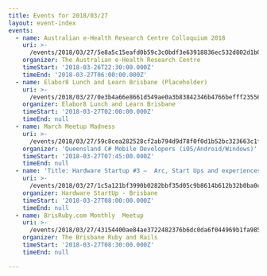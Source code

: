```yaml
---
title: Events for 2018/03/27
layout: event-index
events:
  - name: Australian e-Health Research Centre Colloquium 2018
    uri: >-
      /events/2018/03/27/5e8a5c15eafd0b59c3c0bdf3e63918836ec532d802d1b0404041d6459a7c2fb1
    organizer: The Australian e-Health Research Centre
    timeStart: '2018-03-26T22:30:00.000Z'
    timeEnd: '2018-03-27T06:00:00.000Z'
  - name: Elabor8 Lunch and Learn Brisbane (Placeholder)
    uri: >-
      /events/2018/03/27/0e3b4a66e8661d549ae0a3b83842346b4766befff235565d5a592c8f4ff61fc5
    organizer: Elabor8 Lunch and Learn Brisbane
    timeStart: '2018-03-27T02:00:00.000Z'
    timeEnd: null
  - name: March Meetup Madness
    uri: >-
      /events/2018/03/27/59c8cea282528cf2ab794d9d78f0f0d1b52bc323663c1f43e7804cda8ec931b6
    organizer: 'Queensland C# Mobile Developers (iOS/Android/Windows)'
    timeStart: '2018-03-27T07:45:00.000Z'
    timeEnd: null
  - name: 'Title: Hardware Startup #3 –  Arc, Start Ups and experiences from Industry'
    uri: >-
      /events/2018/03/27/1c5a121bf3990b0282bbf35d05c9b8614b612b32b0ba0c877e6fe58c238ae69b
    organizer: Hardware StartUp - Brisbane
    timeStart: '2018-03-27T08:00:00.000Z'
    timeEnd: null
  - name: BrisRuby.com Monthly  Meetup
    uri: >-
      /events/2018/03/27/43154400ae84ae3722482376b6dc0da6f044969b1fa985d0f461b5735da47d12
    organizer: The Brisbane Ruby and Rails
    timeStart: '2018-03-27T08:30:00.000Z'
    timeEnd: null

---
```

